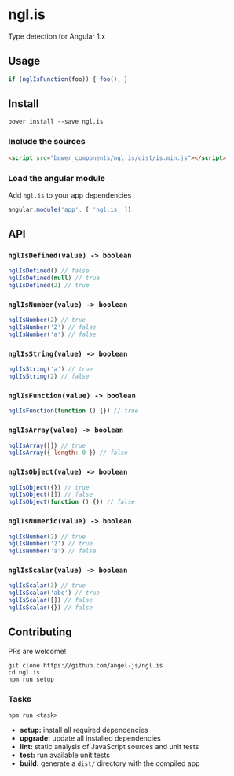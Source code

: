 ngl.is
======

Type detection for Angular 1.x

Usage
-----

```js
if (nglIsFunction(foo)) { foo(); }
```

Install
-------

    bower install --save ngl.is

### Include the sources

```html
<script src="bower_components/ngl.is/dist/is.min.js"></script>
```

### Load the angular module

Add `ngl.is` to your app dependencies

```js
angular.module('app', [ 'ngl.is' ]);
```

API
---

### `nglIsDefined(value) -> boolean`

```js
nglIsDefined() // false
nglIsDefined(null) // true
nglIsDefined(2) // true
```

### `nglIsNumber(value) -> boolean`

```js
nglIsNumber(2) // true
nglIsNumber('2') // false
nglIsNumber('a') // false
```

### `nglIsString(value) -> boolean`

```js
nglIsString('a') // true
nglIsString(2) // false
```

### `nglIsFunction(value) -> boolean`

```js
nglIsFunction(function () {}) // true
```

### `nglIsArray(value) -> boolean`

```js
nglIsArray([]) // true
nglIsArray({ length: 0 }) // false
```

### `nglIsObject(value) -> boolean`

```js
nglIsObject({}) // true
nglIsObject([]) // false
nglIsObject(function () {}) // false
```

### `nglIsNumeric(value) -> boolean`

```js
nglIsNumber(2) // true
nglIsNumber('2') // true
nglIsNumber('a') // false
```

### `nglIsScalar(value) -> boolean`

```js
nglIsScalar(3) // true
nglIsScalar('abc') // true
nglIsScalar([]) // false
nglIsScalar({}) // false
```

Contributing
------------

PRs are welcome!

    git clone https://github.com/angel-js/ngl.is
    cd ngl.is
    npm run setup

### Tasks

    npm run <task>

  * **setup:** install all required dependencies
  * **upgrade:** update all installed dependencies
  * **lint:** static analysis of JavaScript sources and unit tests
  * **test:** run available unit tests
  * **build:** generate a `dist/` directory with the compiled app
